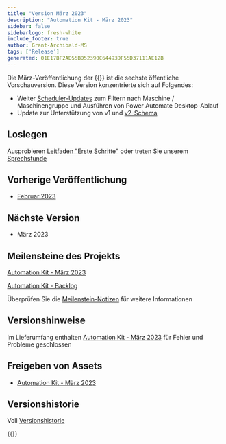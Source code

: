 ```yaml
---
title: "Version März 2023"
description: "Automation Kit - März 2023"
sidebar: false
sidebarlogo: fresh-white
include_footer: true
author: Grant-Archibald-MS
tags: ['Release']
generated: 01E17BF2AD55BD52390C64493DF55D37111AE12B
---
```


Die März-Veröffentlichung der {{<product-name>}} ist die sechste öffentliche Vorschauversion. Diese Version konzentrierte sich auf Folgendes:

- Weiter [Scheduler-Updates](/de/features/scheduler) zum Filtern nach Maschine / Maschinengruppe und Ausführen von Power Automate Desktop-Ablauf
- Update zur Unterstützung von v1 und [v2-Schema](https://learn.microsoft.com/power-automate/desktop-flows/schema)

## Loslegen

Ausprobieren [Leitfaden "Erste Schritte"](/de/get-started) oder treten Sie unserem [Sprechstunde](/de/office-hours)

## Vorherige Veröffentlichung

- [Februar 2023](/de/releases/february-2023)

## Nächste Version

- März 2023

## Meilensteine des Projekts

[Automation Kit - März 2023](https://github.com/orgs/microsoft/projects/486/views/10)

[Automation Kit - Backlog](https://github.com/orgs/microsoft/projects/486/views/1)

Überprüfen Sie die [Meilenstein-Notizen](/de/releases/milestones) für weitere Informationen

## Versionshinweise

Im Lieferumfang enthalten [Automation Kit - März 2023](https://github.com/microsoft/powercat-automation-kit/releases/tag/AutomationKit-March2023) für Fehler und Probleme geschlossen

## Freigeben von Assets

- [Automation Kit - März 2023](https://github.com/microsoft/powercat-automation-kit/releases/tag/AutomationKit-March2023)

## Versionshistorie

Voll [Versionshistorie](/de/releases)

{{<questions name="/content/de/releases/march-2023.json" completed="Vielen Dank für Ihr Feedback" showNavigationButtons="false" locale="de">}}

